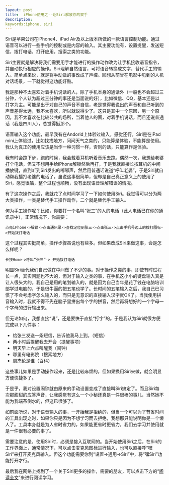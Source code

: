 ```yaml
---
layout: post
title:  iPhone使用之--让Siri解放你的双手
description:
keywords:iphone, siri
---
```

Siri是苹果公司在iPhone4、iPad Air及以上版本所做的一款语言控制功能。通过语音可以进行一些手机的控制或是内容的输入。其主要功能有，设置提醒，发送短信，拨打电话，打开应用，搜索之类的功能。

Siri主要就是解决将我们需要用手才能进行的操作动作改为让手机接收语音指令，并自动执行相应的操作。Siri理解自然语言，可将语音转换成文字，替代手工的输入。简单点来说，就是将手动做的事改成了声控。回想从前曾在电影中见到的人机对话场景，一下就觉得这功能好酷。

我是那种不太喜欢对着手机说话的人，除了手机本身的通话外（一般也不会超过三分钟，个人认为超过三分钟的事还是当面说的好），比如微信、QQ，基本还是以打字为主。可能是出于对自己的声音不自信，老是觉得我说出的声音和自己听到的声音差得太远，我不太喜欢，所以就说得少了。这只是其中一个原因，另一个原因，我不太喜欢在比较公共的场所，当着他人的面，对着手机说话，而且还说普通话（我是四川人），总觉得挺那个。

语音输入这个功能，最早我有在Andorid上体验过输入，感觉还行，Siri是在iPad mini上体验过，比如找找地方，问问天气之类的，只能算是体验，不能算是使用。我认为真正的使用应该是当作一种习惯一样，否则的话，只能算作是体验。

我有时会跑下步，跑的时候，我会戴着耳机听着音乐去跑。偶然一次，我想给老婆打个电话，但又不想用手给iPhone解锁然后再打，于是我就直接长按耳机的中间播放键，直到听到Siri发出的嘟嘟声，然后用普通话说道“呼叫老婆”，于是Siri就自动帮我播打老婆的电话了。虽说这事很简单，但却是自己真正意义上的使用了Siri，感觉很酷，整个过程也顺畅，没有出现语音理解错误的情况。

有了这次操作之后，我就花了点时间学习了一下如何使用Siri。我觉得可以分为两大类操作，一类是替代手工操作动作，二个就是替代手工输入。

何为手工操作呢？比如，你要打一个名叫“张三”的人的电话（此人电话已在你的通讯录中），正常情况下，你需要：

`点亮iPhone->解锁->点击通讯录->查找定位到张三->点击张三->点击手机号边上的拨打图标->开始拨打电话`

这个过程其实挺简单，操作步骤虽说也有些多。但如果改成Siri来做这事，会是怎么样呢？

`长按Home->呼叫“张三”-> 开始拨打电话 `

明显Siri替代我们自己做在中间做了不少的事。对于操作之类的事，即使有时过程长一点，其实问题也不大的，但对于输入之类的事，在手机这小小的键盘输入真是让人很头大的。我自己是用的笔划输入的，就是因为自己当年是花了钱在电脑培训部学过电脑的，于是很牛逼的把五笔也学了。长时间的五笔输入之后，我自己已习惯了不会考虑字怎么输入的，而只是无意识的直接输入汉字就OK了。当我使用拼音输入时，我就不得不先在脑子里拼出每个字的拼音，然后再将想好的一个字母一个字母的进行输出来。

但无论如何，我想直接“说”，还是要快于直接“打字”的。于是我认为Siri就很方便完成以下几件事：

- 给张三发送一条短信，告诉他我马上到。（短信）
- 两小时后提醒我去开会（提醒事项）
- 明天早上六点叫醒我（闹钟）
- 哪里有电影院（搜索地方）
- 周杰伦是谁（百科）

这些事儿如果是手动操作起来，还是比较麻烦的，但如果换用Siri来做，就会明显方便快捷多了。

于是乎，我对设置闹钟就由原来的手动设置变成了直接叫Siri搞定了。而且Siri每次那甜甜的应答声音，让我感觉有这么一个小秘还真是一件很棒的事儿，当然她不能为我端茶倒水的，但这已很够了。

如前面所说，对于语音输入的事，一开始我是拒绝的，但当一个可以为了节省时间的工具出现之时，如果你只是因为不想学习而去拒绝，我想那只能说明你是一个懒人了。工具本身就是为人省时省力的，如果能更省时更省力，我们去学习并使用就是一件很有必要的事了。

需要注意的是，使用Siri时，必须是接入互联网的。当开始使用Siri之后，在Siri的工作界面上，通常情况下，可以点击麦克风图标进行输入，也可以直接呼“嘿Siri”来打开麦克风输入。但这个功能需要你到“设置->通用->Siri”中，将“嘿Siri”功能打开才行。

最后我在网络上找到了一个关于Siri更多的操作，需要的朋友，可以点击下方的“[阅读全文](http://news.zol.com.cn/article/428873.html)”来进行阅读学习。